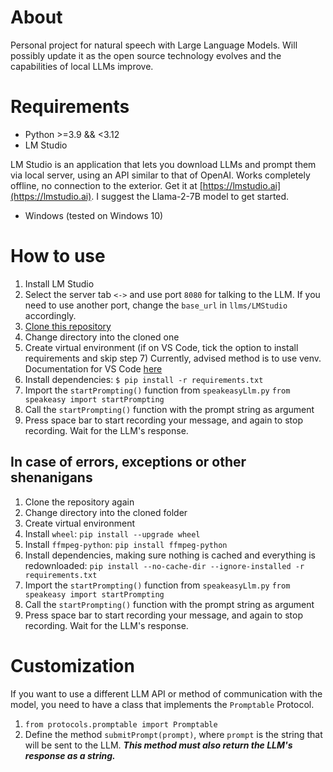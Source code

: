 # About

Personal project for natural speech with Large Language Models. Will possibly update it as the open source technology evolves and the capabilities of local LLMs improve.

# Requirements
- Python >=3.9 && <3.12
- LM Studio

LM Studio is an application that lets you download LLMs and prompt them via local server, using an API similar to that of OpenAI. Works completely offline, no connection to the exterior. Get it at [https://lmstudio.ai](https://lmstudio.ai). I suggest the Llama-2-7B model to get started.

- Windows (tested on Windows 10)

# How to use

1. Install LM Studio
2. Select the server tab `<->` and use port `8080` for talking to the LLM. If you need to use another port, change the `base_url` in `llms/LMStudio` accordingly.
3. [Clone this repository](https://docs.github.com/en/repositories/creating-and-managing-repositories/cloning-a-repository)
4. Change directory into the cloned one
5. Create virtual environment (if on VS Code, tick the option to install requirements and skip step 7)
    Currently, advised method is to use venv. Documentation for VS Code [here](https://code.visualstudio.com/docs/python/environments)
7. Install dependencies: `$ pip install -r requirements.txt`
8. Import the `startPrompting()` function from `speakeasyLlm.py`
    `from speakeasy import startPrompting`
9. Call the `startPrompting()` function with the prompt string as argument
10. Press space bar to start recording your message, and again to stop recording. Wait for the LLM's response.

## In case of errors, exceptions or other shenanigans

1. Clone the repository again
2. Change directory into the cloned folder
3. Create virtual environment
4. Install `wheel`: `pip install --upgrade wheel`
5. Install `ffmpeg-python`: `pip install ffmpeg-python`
6. Install dependencies, making sure nothing is cached and everything is redownloaded: `pip install --no-cache-dir --ignore-installed -r requirements.txt`
7. Import the `startPrompting()` function from `speakeasyLlm.py`
    `from speakeasy import startPrompting`
8. Call the `startPrompting()` function with the prompt string as argument
9. Press space bar to start recording your message, and again to stop recording. Wait for the LLM's response.

# Customization

If you want to use a different LLM API or method of communication with the model, you need to have a class that implements the `Promptable` Protocol.

1. `from protocols.promptable import Promptable`
2. Define the method `submitPrompt(prompt)`, where `prompt` is the string that will be sent to the LLM. ***This method must also return the LLM's response as a string.***
